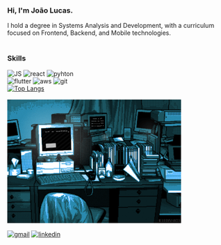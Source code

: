 ### Hi, I'm João Lucas.
I hold a degree in Systems Analysis and Development, with a curriculum focused on Frontend, Backend, and Mobile technologies. <br>
<br>
### Skills

![JS](https://img.shields.io/badge/JavaScript-323330?style=for-the-badge&logo=javascript&logoColor=F7DF1E)
![react](https://img.shields.io/badge/React-20232A?style=for-the-badge&logo=react&logoColor=61DAFB)
![pyhton](https://img.shields.io/badge/Python-14354C?style=for-the-badge&logo=python&logoColor=white)
<br>
![flutter](https://img.shields.io/badge/Flutter-02569B?style=for-the-badge&logo=flutter&logoColor=white)
![aws](https://img.shields.io/badge/Amazon_AWS-232F3E?style=for-the-badge&logo=amazon-aws&logoColor=white)
![git](https://img.shields.io/badge/Git-E34F26?style=for-the-badge&logo=git&logoColor=white)
<br>
[![Top Langs](https://github-readme-stats-sigma-five.vercel.app/api/top-langs/?username=JoaoLSouto&layout=compact&theme=chartreuse-dark&show_icons=true)](https://github.com/JoaoLSouto/github-readme-stats)
<br>
<br>
<img style="width: 400px" align="center" src="https://github.com/JoaoLSouto/JoaoLSouto/blob/main/pixel.gif">
<br>
<br>
[![gmail](https://img.shields.io/badge/Gmail-D14836?style=for-the-badge&logo=gmail&logoColor=white)](mailto:contato.joaolsouto@gmail.com)
[![linkedin](https://img.shields.io/badge/LinkedIn-0077B5?style=for-the-badge&logo=linkedin&logoColor=white)](https://www.linkedin.com/in/joão-lucas-souto/)
